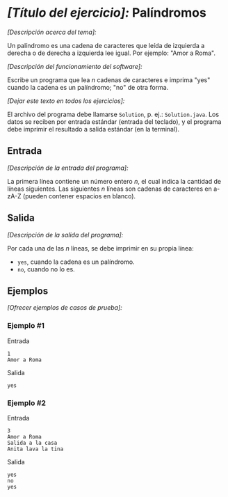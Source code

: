 # _[Título del ejercicio]:_ Palíndromos

_[Descripción acerca del tema]:_

Un palíndromo es una cadena de caracteres que leída de izquierda a derecha o de derecha a izquierda lee igual. Por ejemplo: "Amor a Roma".

_[Descripción del funcionamiento del software]:_

Escribe un programa que lea _n_ cadenas de caracteres e imprima "yes" cuando la cadena es un palíndromo; "no" de otra forma.

_[Dejar este texto en todos los ejercicios]:_

El archivo del programa debe llamarse `Solution`, p. ej.: `Solution.java`. Los datos se reciben por entrada estándar (entrada del teclado), y el programa debe imprimir el resultado a salida estándar (en la terminal).

## Entrada

_[Descripción de la entrada del programa]:_

La primera línea contiene un número entero _n_, el cual indica la cantidad de líneas siguientes. Las siguientes _n_ líneas son cadenas de caracteres en a-zA-Z (pueden contener espacios en blanco).

## Salida

_[Descripción de la salida del programa]:_

Por cada una de las _n_ líneas, se debe imprimir en su propia línea:

- `yes`, cuando la cadena es un palíndromo.
- `no`, cuando no lo es.

## Ejemplos

_[Ofrecer ejemplos de casos de prueba]:_

### Ejemplo #1

Entrada

```text
1
Amor a Roma
```

Salida

```text
yes
```

### Ejemplo #2

Entrada

```text
3
Amor a Roma
Salida a la casa
Anita lava la tina
```
Salida

```text
yes
no
yes
```
